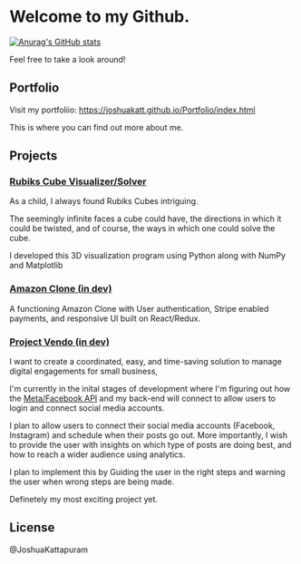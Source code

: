 # Welcome to my Github.

[![Anurag's GitHub stats](https://github-readme-stats.vercel.app/api?username=jkattapuram)](https://github.com/anuraghazra/github-readme-stats)

Feel free to take a look around!

## Portfolio

Visit my portfoliio: https://joshuakatt.github.io/Portfolio/index.html

This is where you can find out more about me.

## Projects

### [Rubiks Cube Visualizer/Solver](https://github.com/joshuakatt/Rubiks_Cube_3D_Visualizer_Solver)

  As a child, I always found Rubiks Cubes intriguing. 
  
  The seemingly infinite faces a cube could have, the directions in which it could be twisted, and of course, the ways in which one could solve the cube.
        
  I developed this 3D visualization program using Python along with NumPy and Matplotlib
  
### [Amazon Clone (in dev)](https://github.com/joshuakatt/Amazon-Clone)

A functioning Amazon Clone with User authentication, Stripe enabled payments, and responsive UI built on React/Redux.
  
### [Project Vendo (in dev)]()
  I want to create a coordinated, easy, and time-saving solution to manage digital engagements for small business,
  
  I'm currently in the inital stages of development where I'm figuring out how the [Meta/Facebook API]("https://developers.facebook.com/docs/graph-api/reference/") and my back-end will connect to allow users to login and connect social media accounts.
  
  I plan to allow users to connect their social media accounts (Facebook, Instagram) and schedule when their posts go out. More importantly, I wish to provide the user with insights on which type of posts are doing best, and how to reach a wider audience using analytics.
  
  I plan to implement this by Guiding the user in the right steps and warning the user when wrong steps are being made.
  
  Definetely my most exciting project yet.
## License

@JoshuaKattapuram
